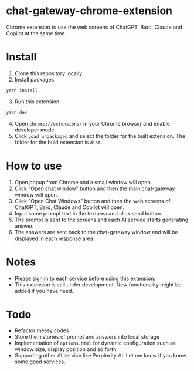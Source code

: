 # chat-gateway-chrome-extension

Chrome extension to use the web screens of ChatGPT, Bard, Claude and Copilot at the same time

# Install
1. Clone this repository locally.
2. Install packages.
```sh
yarn install
```
3. Run this extension.
```sh
yarn dev
```
4. Open `chrome://extensions/` in your Chrome browser and enable developer mode.
5. Click `Load unpackaged` and select the folder for the built extension. The folder for the buld extension is `dist`.

# How to use
1. Open popup from Chrome and a small window will open.
2. Click "Open chat window" button and then the main chat-gateway window will open.
3. Cliek "Open Chat Windows" button and then the web screens of ChatGPT, Bard, Claude and Copilot will open.
4. Input some prompt text in the textarea and click send button.
5. The prompt is sent to the screens and each AI service starts generating answer.
6. The answers are sent back to the chat-gateway window and will be displayed in each response area.

# Notes
- Please sign in to each service before using this extension.
- This extension is still under development. New functionality might be added if you have need.

# Todo
- Refactor messy codes
- Store the histories of prompt and answers into local storage
- Implementation of `options.html` for dynamic configuration such as window size, display position and so forth
- Supporting other AI service like Perplexity AI. Let me know if you know some good services.
